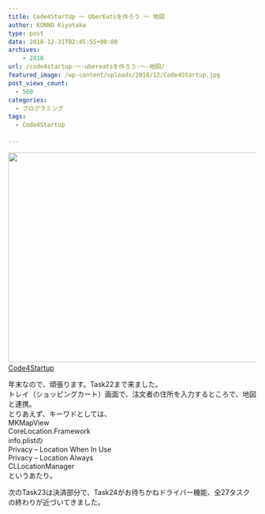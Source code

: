 ```yaml
---
title: Code4StartUp ～ UberEatsを作ろう ～ 地図
author: KONNO Kiyotaka
type: post
date: 2018-12-31T02:45:55+00:00
archives:
    - 2018
url: /code4startup-～-ubereatsを作ろう-～-地図/
featured_image: /wp-content/uploads/2018/12/Code4Startup.jpg
post_views_count:
  - 560
categories:
  - プログラミング
tags:
  - Code4Startup

---
```

[<img class="wp-image-2504 size-full" src="/uploads/2018/12/Code4Startup.jpg?resize=800%2C425&#038;ssl=1" alt="" width="800" height="425" srcset="/uploads/2018/12/Code4Startup.jpg?w=800&ssl=1 800w, /uploads/2018/12/Code4Startup.jpg?resize=300%2C159&ssl=1 300w, /uploads/2018/12/Code4Startup.jpg?resize=768%2C408&ssl=1 768w" sizes="(max-width: 800px) 100vw, 800px" data-recalc-dims="1" />  
Code4Startup][1]

年末なので、頑張ります。Task22まで来ました。  
トレイ（ショッピングカート）画面で、注文者の住所を入力するところで、地図と連携。  
とりあえず、キーワドとしては、  
MKMapView  
CoreLocation.Framework  
info.plistの  
Privacy &#8211; Location When In Use  
Privacy &#8211; Location Always  
CLLocationManager  
というあたり。

次のTask23は決済部分で、Task24がお待ちかねドライバー機能、全27タスクの終わりが近づいてきました。

 [1]: https://code4startup.com/?ref=kiyotakakonno